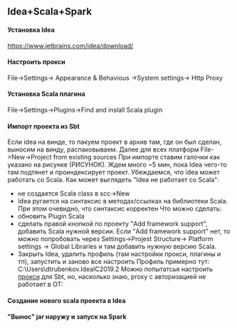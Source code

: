 
##  Idea+Scala+Spark
#### Установка Idea
https://www.jetbrains.com/idea/download/
#### Настроить прокси
File->Settings-> Appearance & Behavious ->System settings-> Http Proxy
#### Установка Scala плагина
File->Settings->Plugins->Find and inslall Scala plugin
#### Импорт проекта из Sbt
Если idea на винде, то пакуем проект в архив там, где он был сделан, выносим на винду, распаковываем.
Далее для всех платформ File->New->Project from existing sources
При импорте ставим галочки как указано на рисунке (РИСУНОК).
Ждем много ~5 мин, пока Idea чего-то там подтянет и проиндексирует проект.
Убеждаемся, что idea может работать со Scala.
Как может выглядеть "Idea не работает со Scala":
- не создается Scala class в scc->New
- Idea ругается на синтаксис в методах/ссылках на библиотеки Scala. При этом очевидно, что синтаксис корректен
Что можно сделать:
- обновить Plugin Scala
- сделать правой кнопкой по проекту "Add framework support", добавить Scala нужной версии. Если "Add framework support" нет, то можно попробовать через Settings->Projest Structure-> Platform settings -> Global Libraries и там добавить нужную версию Scala.
- Закрыть Idea, удалить профиль (там настройки прокси, плагины и тп), запустить и заново все настроить
Профиль примерно тут: C:\Users\dtrubenkov\.IdeaIC2019.2
Можно попытатсья настроить [прокси](https://stackoverflow.com/questions/30860940/where-can-i-set-proxy-for-sbt-in-intellij-idea) для Sbt, но, насколько знаю, proxy с авторизацией не работает в ОТ:
#### Создание нового scala проекта в Idea
#### "Вынос" jar наружу и запуск на Spark


